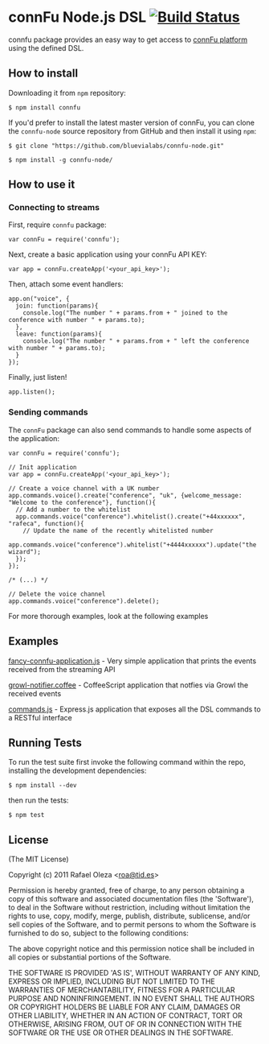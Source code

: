 # connFu Node.js DSL [![Build Status](https://secure.travis-ci.org/bluevialabs/connfu-node.png)](http://travis-ci.org/bluevialabs/connfu-node)

connfu package provides an easy way to get access to [connFu platform](http://connfu.com) using the defined DSL.

## How to install

Downloading it from `npm` repository:

    
    $ npm install connfu

If you'd prefer to install the latest master version of connFu, you can clone the `connfu-node` source repository
from GitHub and then install it using `npm`:

    
    $ git clone "https://github.com/bluevialabs/connfu-node.git"
    
    $ npm install -g connfu-node/

## How to use it

### Connecting to streams

First, require `connfu` package:

    
    var connFu = require('connfu');

Next, create a basic application using your connFu API KEY:

    
    var app = connFu.createApp('<your_api_key>');

Then, attach some event handlers:

    
    app.on("voice", {
      join: function(params){
        console.log("The number " + params.from + " joined to the conference with number " + params.to);
      },
      leave: function(params){
        console.log("The number " + params.from + " left the conference with number " + params.to);
      }
    });

Finally, just listen!

    
    app.listen();

### Sending commands

The `connFu` package can also send commands to handle some aspects of the application:

    
    var connFu = require('connfu');
    
    // Init application
    var app = connFu.createApp('<your_api_key>');

    // Create a voice channel with a UK number
    app.commands.voice().create("conference", "uk", {welcome_message: "Welcome to the conference"}, function(){
      // Add a number to the whitelist
      app.commands.voice("conference").whitelist().create("+44xxxxxx", "rafeca", function(){    
        // Update the name of the recently whitelisted number
        app.commands.voice("conference").whitelist("+4444xxxxxx").update("the wizard");
      });
    });

    /* (...) */
    
    // Delete the voice channel
    app.commands.voice("conference").delete();

For more thorough examples, look at the following examples

## Examples

[fancy-connfu-application.js](http://bluevialabs.github.com/connfu-node/fancy-connfu-application.html) - Very simple application that prints the events received from the streaming API

[growl-notifier.coffee](http://bluevialabs.github.com/connfu-node/growl-notifier.html) - CoffeeScript application that notfies via Growl the received events

[commands.js](http://bluevialabs.github.com/connfu-node/commands.html) - Express.js application that exposes all the DSL commands to a RESTful interface


## Running Tests

To run the test suite first invoke the following command within the repo, installing the development dependencies:

    
    $ npm install --dev

then run the tests:

    
    $ npm test

## License

(The MIT License)

Copyright (c) 2011 Rafael Oleza &lt;roa@tid.es&gt;

Permission is hereby granted, free of charge, to any person obtaining
a copy of this software and associated documentation files (the
'Software'), to deal in the Software without restriction, including
without limitation the rights to use, copy, modify, merge, publish,
distribute, sublicense, and/or sell copies of the Software, and to
permit persons to whom the Software is furnished to do so, subject to
the following conditions:

The above copyright notice and this permission notice shall be
included in all copies or substantial portions of the Software.

THE SOFTWARE IS PROVIDED 'AS IS', WITHOUT WARRANTY OF ANY KIND,
EXPRESS OR IMPLIED, INCLUDING BUT NOT LIMITED TO THE WARRANTIES OF
MERCHANTABILITY, FITNESS FOR A PARTICULAR PURPOSE AND NONINFRINGEMENT.
IN NO EVENT SHALL THE AUTHORS OR COPYRIGHT HOLDERS BE LIABLE FOR ANY
CLAIM, DAMAGES OR OTHER LIABILITY, WHETHER IN AN ACTION OF CONTRACT,
TORT OR OTHERWISE, ARISING FROM, OUT OF OR IN CONNECTION WITH THE
SOFTWARE OR THE USE OR OTHER DEALINGS IN THE SOFTWARE.
